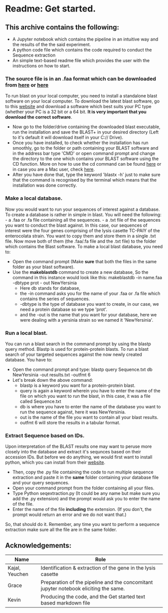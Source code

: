 # Readme: Get started.

## This archive contains the following:
   - A Jupyter notebook which contains the pipeline in an intuitive way and the results of the the said experiment.
   - A python code file which contains the code required to conduct the Sequence extraction
   - An simple text-based readme file which provides the user with the instructions on how to start.

### The source file is in an .faa format which can be downloaded from [here](https://www.ole.bris.ac.uk/bbcswebdav/pid-6233191-dt-content-rid-23562934_2/xid-23562934_2) or [here](https://github.com/KevinDayve/Group-project/blob/main/NewYersinia.faa)

To run blast on your local computer, you need to install a standalone blast software on your local computer. To download the latest blast software, go to this [website](https://ftp.ncbi.nlm.nih.gov/blast/executables/blast+/LATEST/) and download a software which best suits your PC type (whether your PC is a 32 bit or a 64 bit. **It is very important that you download the correct software**.
* Now go to the folder/drive containing the downloaded blast executable, run the installation and save the BLAST+ in your desired directory (Left to it's   default it will download itself in your C:// Drive).
* Once you have installed, to check whether the installation has run smoothly, go to the folder or path containing your BLAST software and in the address     bar type 'CMD' or open command prompt and change the directory to the one which contains your BLAST software using the CD function. More on how to use the cd command can be found [here](https://www.howtogeek.com/659411/how-to-change-directories-in-command-prompt-on-windows-10/) or in case you are a Mac user,   check [here](https://www.howtogeek.com/659411/how-to-change-directories-in-command-prompt-on-windows-10/).
* After you have done that, type the keyword 'blastx -h' just to make sure that the command is recognised by the terminal which means that the installation   was done correctly.

### Make a local database.
Now you would want to run your sequences of interest against a database. To create a database is rather in simple in blast. You will need the following:
	- a .faa or .fa file containing all the sequences.
	- a .txt file of the sequences you want to conduct the blast against.
In this case, our sequences of interest were the four genes comprising of the lysis casette TC-PAIY of the enterocolata strain. You want to copy them and store them in a single .txt file.
Now move both of them (the .faa/.fa file and the .txt file) to the folder which contains the Blast software. To make a local blast database, you need to:
* Open the command prompt (Make **sure** that both the files in the same folder as your blast software).
* Use the **makeblastdb** command to create a new database, So the command in this instance would look like this: makeblastdb -in name.faa -dbtype prot -  out NewYersinia
     - Here db stands for database,
     - the -in command asks you for the name of your .faa or .fa file which contains the series of sequences.
     - -dbtype is the type of database you want to create, in our case, we need a protein database so we type 'prot'.
     - and the -out is the name that you want for your database, here we were dealing with a yersinia strain so we named it 'NewYersinia'.

### Run a local blast.
You can run a blast search in the command prompt by using the blastp query method. Blastp is used for protein-protein blasts. To run a blast search of your targeted sequences against the now newly created database. You have to:
* Open the command prompt and type: blastp query Sequence.txt db NewYersinia -out results.txt -outfmt 6
* Let's break down the above command:
  - blastp is a keyword you want for a protein-protein blast.
  - query is again a keyword wherein you have to enter the name of the file on which you want to run the blast, in this case, it was a file called     Sequence.txt
  - db is where you have to enter the name of the database you want to run the sequence against, here it was NewYersinia.
  - out is the name of the file you want to contain all your blast results.
  - outfmt 6 will store the results in a tabular format.

### Extract Sequence based on IDs.
Upon interpretation of the BLAST results one may want to peruse more closely into the database and extract it's sequnces based on their accession IDs. 
But before we do anything, we would first want to install python, which you can install from their [website](https://www.python.org/downloads/).
* Then, copy the .py file containing the code to run multiple sequence extraction and paste it in the **same** folder containing your database file and your query   sequences.
* Open your command prompt from the folder containing all your files.
* Type Python seqextraction.py (It could be any name but make sure you add the .py extension) and the prompt would ask you to enter the name of the file.
* Enter the name of the file **including** the extension. (If you don't, the prompt would return an error and we do not want that.)

So, that should do it. Remember, any time you want to perform a sequence extraction make sure all the file are in the same folder.

## Acknowledgements:

|Name     |Role   |
|---------|-------|
|Kajal, Yeuchen | Identification & extraction of the gene in the lysis casette |
|Grace | Preparation of the pipeline and the concomitant jupyter notebook eliciting the same. |
|Kevin | Producing the code, and the Get started text based markdown file | 










 
